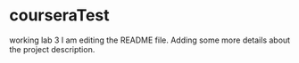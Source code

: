 # courseraTest
working lab 3
I am editing the README file. Adding some more details about the project description.

